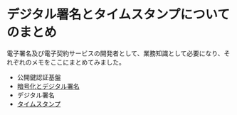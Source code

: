 # デジタル署名とタイムスタンプについてのまとめ

電子署名及び電子契約サービスの開発者として、業務知識として必要になり、それぞれのメモをここにまとめてみました。

- 公開鍵認証基盤
- [暗号化とデジタル署名](EncryptionAndDigitalSignatures.md)
- デジタル署名
- [タイムスタンプ](TimeStamps.md)
